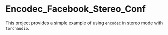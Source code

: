 # Encodec_Facebook_Stereo_Conf
This project provides a simple example of using `encodec` in stereo mode with `torchaudio`.
